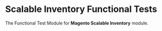 # Scalable Inventory Functional Tests

The Functional Test Module for **Magento Scalable Inventory** module.
